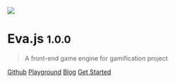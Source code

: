 <!-- _coverpage.md -->

![](https://gw.alicdn.com/imgextra/i1/O1CN0187YDa320KBmLriWrG_!!6000000006830-2-tps-128-128.png)

# Eva.js <small>1.0.0</small>

> A front-end game engine for gamification project

[Github](https://github.com/eva-engine)
[Playground](https://eva.js.org/playground)
[Blog](https://yuque.com/eva/blog)
[Get Started](/tutorials/quickstart)

